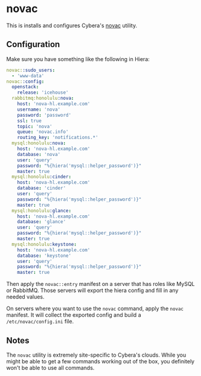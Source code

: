 # novac

This is installs and configures Cybera's [novac](https://github.com/cybera/novac) utility.

## Configuration

Make sure you have something like the following in Hiera:

```yaml
novac::sudo_users:
  - 'www-data'
novac::config:
  openstack:
    release: 'icehouse'
  rabbitmq:honolulu:nova:
    host: 'nova-hl.example.com'
    username: 'nova'
    password: 'password'
    ssl: true
    topic: 'nova'
    queue: 'novac.info'
    routing_key: 'notifications.*'
  mysql:honolulu:nova:
    host: 'nova-hl.example.com'
    database: 'nova'
    user: 'query'
    password: "%{hiera('mysql::helper_password')}"
    master: true
  mysql:honolulu:cinder:
    host: 'nova-hl.example.com'
    database: 'cinder'
    user: 'query'
    password: "%{hiera('mysql::helper_password')}"
    master: true
  mysql:honolulu:glance:
    host: 'nova-hl.example.com'
    database: 'glance'
    user: 'query'
    password: "%{hiera('mysql::helper_password')}"
    master: true
  mysql:honolulu:keystone:
    host: 'nova-hl.example.com'
    database: 'keystone'
    user: 'query'
    password: "%{hiera('mysql::helper_password')}"
    master: true
```

Then apply the `novac::entry` manifest on a server that has roles like MySQL or RabbitMQ. Those servers will export the hiera config and fill in any needed values.

On servers where you want to use the `novac` command, apply the `novac` manifest. It will collect the exported config and build a `/etc/novac/config.ini` file.

## Notes

The `novac` utility is extremely site-specific to Cybera's clouds. While you might be able to get a few commands working out of the box, you definitely won't be able to use all commands.

